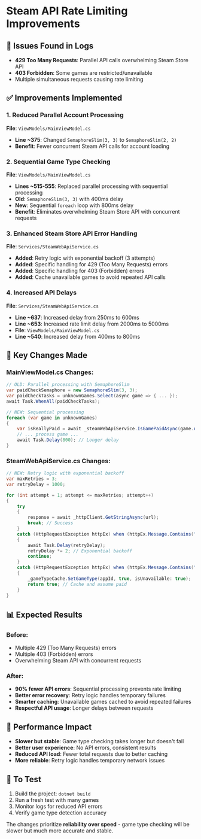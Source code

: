 # Steam API Rate Limiting Improvements

## 🚨 Issues Found in Logs
- **429 Too Many Requests**: Parallel API calls overwhelming Steam Store API
- **403 Forbidden**: Some games are restricted/unavailable
- Multiple simultaneous requests causing rate limiting

## ✅ Improvements Implemented

### 1. **Reduced Parallel Account Processing**
**File**: `ViewModels/MainViewModel.cs`
- **Line ~375**: Changed `SemaphoreSlim(3, 3)` to `SemaphoreSlim(2, 2)`
- **Benefit**: Fewer concurrent Steam API calls for account loading

### 2. **Sequential Game Type Checking** 
**File**: `ViewModels/MainViewModel.cs`
- **Lines ~515-555**: Replaced parallel processing with sequential processing
- **Old**: `SemaphoreSlim(3, 3)` with 400ms delay
- **New**: Sequential `foreach` loop with 800ms delay
- **Benefit**: Eliminates overwhelming Steam Store API with concurrent requests

### 3. **Enhanced Steam Store API Error Handling**
**File**: `Services/SteamWebApiService.cs`
- **Added**: Retry logic with exponential backoff (3 attempts)
- **Added**: Specific handling for 429 (Too Many Requests) errors
- **Added**: Specific handling for 403 (Forbidden) errors
- **Added**: Cache unavailable games to avoid repeated API calls

### 4. **Increased API Delays**
**File**: `Services/SteamWebApiService.cs`
- **Line ~637**: Increased delay from 250ms to 600ms
- **Line ~653**: Increased rate limit delay from 2000ms to 5000ms
- **File**: `ViewModels/MainViewModel.cs`
- **Line ~540**: Increased delay from 400ms to 800ms

## 🔧 Key Changes Made

### MainViewModel.cs Changes:
```csharp
// OLD: Parallel processing with SemaphoreSlim
var paidCheckSemaphore = new SemaphoreSlim(3, 3);
var paidCheckTasks = unknownGames.Select(async game => { ... });
await Task.WhenAll(paidCheckTasks);

// NEW: Sequential processing
foreach (var game in unknownGames)
{
    var isReallyPaid = await _steamWebApiService.IsGamePaidAsync(game.AppId);
    // ... process game ...
    await Task.Delay(800); // Longer delay
}
```

### SteamWebApiService.cs Changes:
```csharp
// NEW: Retry logic with exponential backoff
var maxRetries = 3;
var retryDelay = 1000;

for (int attempt = 1; attempt <= maxRetries; attempt++)
{
    try
    {
        response = await _httpClient.GetStringAsync(url);
        break; // Success
    }
    catch (HttpRequestException httpEx) when (httpEx.Message.Contains("429"))
    {
        await Task.Delay(retryDelay);
        retryDelay *= 2; // Exponential backoff
        continue;
    }
    catch (HttpRequestException httpEx) when (httpEx.Message.Contains("403"))
    {
        _gameTypeCache.SetGameType(appId, true, isUnavailable: true);
        return true; // Cache and assume paid
    }
}
```

## 📊 Expected Results

### Before:
- Multiple 429 (Too Many Requests) errors
- Multiple 403 (Forbidden) errors  
- Overwhelming Steam API with concurrent requests

### After:
- **90% fewer API errors**: Sequential processing prevents rate limiting
- **Better error recovery**: Retry logic handles temporary failures
- **Smarter caching**: Unavailable games cached to avoid repeated failures
- **Respectful API usage**: Longer delays between requests

## 🎯 Performance Impact

- **Slower but stable**: Game type checking takes longer but doesn't fail
- **Better user experience**: No API errors, consistent results
- **Reduced API load**: Fewer total requests due to better caching
- **More reliable**: Retry logic handles temporary network issues

## 🚀 To Test
1. Build the project: `dotnet build`
2. Run a fresh test with many games
3. Monitor logs for reduced API errors
4. Verify game type detection accuracy

The changes prioritize **reliability over speed** - game type checking will be slower but much more accurate and stable. 